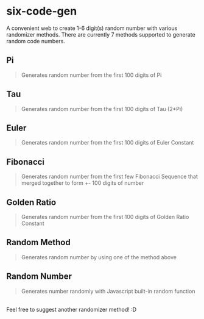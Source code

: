 # **six-code-gen**
A convenient web to create 1-6 digit(s) random number with various randomizer methods. There are currently 7 methods supported to generate random code numbers.

## **Pi**
>Generates random number from the first 100 digits of Pi

## **Tau**
>Generates random number from the first 100 digits of Tau (2*Pi)

## **Euler**
>Generates random number from the first 100 digits of Euler Constant

## **Fibonacci**
>Generates random number from the first few Fibonacci Sequence that merged together to form +- 100 digits of number

## **Golden Ratio**
>Generates random number from the first 100 digits of Golden Ratio Constant

## **Random Method**
>Generates random number by using one of the method above

## **Random Number**
>Generates number randomly with Javascript built-in random function

<br>
Feel free to suggest another randomizer method! :D